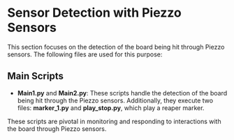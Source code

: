 # Sensor Detection with Piezzo Sensors

This section focuses on the detection of the board being hit through Piezzo sensors. The following files are used for this purpose:

## Main Scripts

- **Main1.py** and **Main2.py**: These scripts handle the detection of the board being hit through the Piezzo sensors. Additionally, they execute two files: **marker_1.py** and **play_stop.py**, which play a reaper marker.

These scripts are pivotal in monitoring and responding to interactions with the board through Piezzo sensors.
